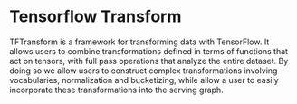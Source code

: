 # Tensorflow Transform

TFTransform is a framework for transforming data with TensorFlow.
It allows users to combine transformations defined in terms of functions that
act on tensors, with full pass operations that analyze the entire dataset.
By doing so we allow users to construct complex transformations involving
vocabularies, normalization and bucketizing, while allow a user to easily
incorporate these transformations into the serving graph.
